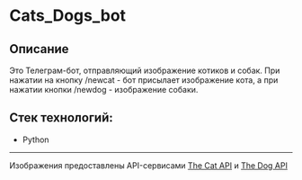 # Cats_Dogs_bot
## Описание
Это Телеграм-бот, отправляющий изображение котиков и собак. При нажатии на кнопку /newcat - бот присылает изображение кота, а при нажатии кнопки /newdog - изображение собаки.
## Стек технологий:
- Python
---
Изображения предоставлены API-сервисами [The Cat API](https://thecatapi.com/) и [The Dog API](https://thedogapi.com/)
